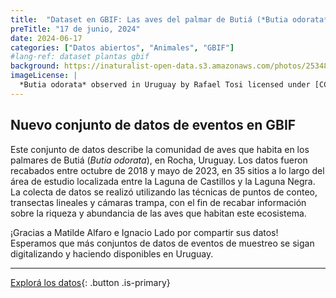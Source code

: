 ```yaml
---
title:  "Dataset en GBIF: Las aves del palmar de Butiá (*Butia odorata*) en Rocha"
preTitle: "17 de junio, 2024"
date: 2024-06-17
categories: ["Datos abiertos", "Animales", "GBIF"]
#lang-ref: dataset plantas gbif
background: https://inaturalist-open-data.s3.amazonaws.com/photos/253485524/original.jpeg
imageLicense: |
  *Butia odorata* observed in Uruguay by Rafael Tosi licensed under [CC BY](http://creativecommons.org/licenses/by/4.0/) via [iNaturalist](https://www.gbif.org/occurrence/4028889427)
---
```


## Nuevo conjunto de datos de eventos en GBIF

Este conjunto de datos describe la comunidad de aves que habita en los palmares de Butiá (*Butia odorata*), en Rocha, Uruguay. Los datos fueron recabados entre octubre de 2018 y mayo de 2023, en 35 sitios a lo largo del área de estudio localizada entre la Laguna de Castillos y la Laguna Negra. La colecta de datos se realizó utilizando las técnicas de puntos de conteo, transectas lineales y cámaras trampa, con el fin de recabar información sobre la riqueza y abundancia de las aves que habitan este ecosistema.

¡Gracias a Matilde Alfaro e Ignacio Lado por compartir sus datos!
Esperamos que más conjuntos de datos de eventos de muestreo se sigan digitalizando y haciendo disponibles en Uruguay.

***

[Explorá los datos](/datos/buscar/?datasetKey=707036df-5053-40d0-a636-92f78c04cf90&view=TABLE){: .button .is-primary}
